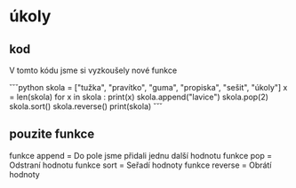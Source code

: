 # úkoly
## kod 
V tomto kódu jsme si vyzkoušely nové funkce 

˘˘˘python
skola = ["tužka", "pravítko", "guma", "propiska", "sešit", "úkoly"]
x = len(skola)
for x in skola :
    print(x)
skola.append("lavice")
skola.pop(2)
skola.sort()
skola.reverse()
print(skola)
˘˘˘
## pouzite funkce 
funkce append = Do pole jsme přidali jednu další hodnotu
funkce pop = Odstraní hodnotu 
funkce sort = Seřadí hodnoty 
funkce reverse = Obrátí hodnoty 
